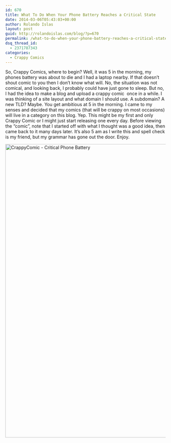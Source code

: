 ```yaml
---
id: 670
title: What To Do When Your Phone Battery Reaches a Critical State
date: 2014-03-06T05:43:03+00:00
author: Rolando Islas
layout: post
guid: http://rolandoislas.com/blog/?p=670
permalink: /what-to-do-when-your-phone-battery-reaches-a-critical-state/
dsq_thread_id:
  - 2371787343
categories:
  - Crappy Comics
---
```

So, Crappy Comics, where to begin? Well, it was 5 in the morning, my phones battery was about to die and I had a laptop nearby. If that doesn&#8217;t shout comic to you then I don&#8217;t know what will. No, the situation was not comical, and looking back, I probably could have just gone to sleep. But no, I had the idea to make a blog and upload a crappy comic  once in a while. I was thinking of a site layout and what domain I should use. A subdomain? A new TLD? Maybe. You get ambitious at 5 in the morning. I came to my senses and decided that my comics (that will be crappy on most occasions) will live in a category on this blog. Yep. This might be my first and only Crappy Comic or I might just start releasing one every day. Before viewing the &#8220;comic&#8221;, note that I started off with what I thought was a good idea, then came back to it many days later. It&#8217;s also 5 am as I write this and spell check is my friend, but my grammar has gone out the door. Enjoy.<!--more-->

[<img class="aligncenter wp-image-672 size-large" src="https://blog.rolandoislas.com/wp-content/uploads/2014/03/CrappyComic-Critical-Phone-Battery-700x947.jpg" alt="CrappyComic - Critical Phone Battery" width="680" height="920" srcset="//blog.rolandoislas.com/wp-content/uploads/2014/03/CrappyComic-Critical-Phone-Battery-250x338.jpg 250w, //blog.rolandoislas.com/wp-content/uploads/2014/03/CrappyComic-Critical-Phone-Battery-700x947.jpg 700w, //blog.rolandoislas.com/wp-content/uploads/2014/03/CrappyComic-Critical-Phone-Battery.jpg 1088w" sizes="(max-width: 680px) 100vw, 680px" />](https://blog.rolandoislas.com/wp-content/uploads/2014/03/CrappyComic-Critical-Phone-Battery.jpg)